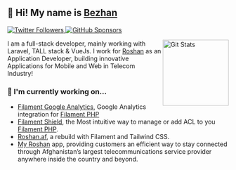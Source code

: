 ## 🥷 Hi! My name is [Bezhan](https://twitter.com/bezhanSalleh)

<p>
  <a href="https://twitter.com/bezhanSalleh">
    <img alt="Twitter Followers" src="https://img.shields.io/twitter/follow/bezhanSalleh?style=for-the-badge&logo=twitter&color=00ACEE">
  </a>

  <a href="https://github.com/sponsors/bezhanSalleh">
    <img alt="GitHub Sponsors" src="https://img.shields.io/static/v1?label=Sponsor&message=%E2%9D%A4&style=for-the-badge&logo=github&color=FF69B4">
  </a>
</p>
<a href="https://github.com/danharrin"><img alt="Git Stats" src="https://github-readme-stats.vercel.app/api?username=bezhanSalleh&show_icons=true" align="right" height="150" /></a>


I am a full-stack developer, mainly working with Laravel, TALL stack & VueJs. I work for [Roshan](https://roshan.af) as an Application Developer, building innovative Applications for Mobile and Web in Telecom Industry!


### 🔭 I'm currently working on...
- [Filament Google Analytics](https://github.com/bezhanSalleh/filament-google-analytics), Google Analytics integration for [Filament PHP](https://filamentphp.com/)
- [Filament Shield](https://github.com/bezhanSalleh/filament-shield), the Most intuitive way to manage or add ACL to you [Filament PHP](https://filamentphp.com/).
- [Roshan.af](https://roshan.af), a rebuild with Filament and Tailwind CSS.
- [My Roshan](http://onelink.to/roshan) app, providing customers an efficient way to stay connected through Afghanistan’s largest telecommunications service provider anywhere inside the country and beyond.
